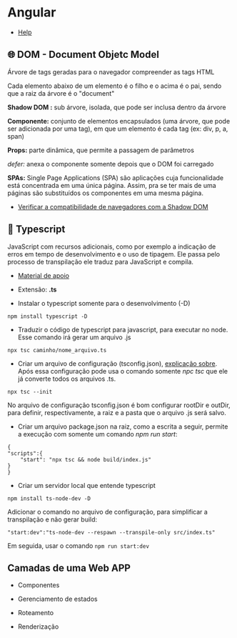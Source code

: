 # Angular
- [Help](https://github.com/felipeAguiarCode/angular-playground/tree/main/C1%20-%20Web%20Components)

## 🌐 DOM - Document Objetc Model
Árvore de tags geradas para o navegador  compreender as tags HTML

Cada elemento abaixo de um elemento é o filho e o acima é o pai, sendo que a raiz da árvore é o "document"

**Shadow DOM :** sub árvore, isolada, que pode ser inclusa dentro da árvore

**Componente:** conjunto de elementos encapsulados (uma árvore, que pode ser adicionada por uma tag), em que um elemento é cada tag (ex: div, p, a, span)

**Props:** parte dinâmica, que permite a passagem de parâmetros

_defer:_ anexa o componente somente depois que o DOM foi carregado

**SPAs:** Single Page Applications (SPA) são aplicações cuja funcionalidade está concentrada em uma única página. Assim, pra se ter mais de uma páginas são substituídos os componentes em uma mesma página.

- [Verificar a compatibilidade de navegadores com a Shadow DOM](https://caniuse.com/)

## 🎫 Typescript
JavaScript com recursos adicionais, como por exemplo a indicação de erros em tempo de desenvolvimento e o uso de tipagem. Ele passa pelo processo de transpilação ele traduz para JavaScript e compila.

- [Material de apoio](https://github.com/felipeAguiarCode/angular-playground/tree/main/C2%20-%20Typescript%20para%20Angular)

- Extensão: **.ts**

- Instalar o typescript somente para o desenvolvimento (-D)

```npm install typescript -D ```

- Traduzir o código de typescript para javascript, para executar no node. Esse comando irá gerar um arquivo .js

```npx tsc caminho/nome_arquivo.ts ```

- Criar um arquivo de configuração (tsconfig.json), [explicação sobre](https://www.typescriptlang.org/tsconfig). Após essa configuração pode usa o comando somente _npc tsc_ que ele já converte todos os arquivos .ts.

```npx tsc --init ```

No arquivo de configuração tsconfig.json é bom configurar rootDir e outDir, para definir, respectivamente, a raiz e a pasta que o arquivo .js será salvo.

- Criar um arquivo package.json na raiz, como a escrita a seguir, permite a execução com somente um comando _npm run start_:


```
{
"scripts":{
    "start": "npx tsc && node build/index.js"
}
}
```

- Criar um servidor local que entende typescript

```npm install ts-node-dev -D```

Adicionar o comando no arquivo de configuração, para simplificar a transpilação e não gerar build: 

```
"start:dev":"ts-node-dev --respawn --transpile-only src/index.ts"
```
Em seguida, usar o comando ```npm run start:dev```


## Camadas de uma Web APP

- Componentes

- Gerenciamento de estados

- Roteamento

- Renderização